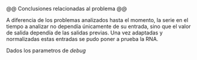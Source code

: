 @@ Conclusiones relacionadas al problema @@

A diferencia de los problemas analizados hasta el momento, la serie en el tiempo a
analizar no dependía únicamente de su entrada, sino que el valor de salida dependía de
las salidas previas. Una vez adaptadas y normalizadas estas entradas se pudo poner
a prueba la RNA.

Dados los parametros de *debug*
